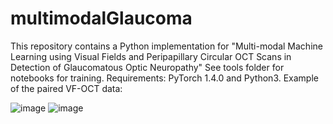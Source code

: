 # multimodalGlaucoma
This repository contains a Python implementation for "Multi-modal Machine Learning using Visual Fields and Peripapillary Circular OCT Scans in Detection of Glaucomatous Optic Neuropathy"
See tools folder for notebooks for training.
Requirements:  PyTorch 1.4.0 and Python3.
Example of the paired VF-OCT data:

![image](https://user-images.githubusercontent.com/57675424/115985170-2dd19f00-a5dd-11eb-9a1c-fcdb775ccfb5.png)
![image](https://user-images.githubusercontent.com/57675424/115985206-52c61200-a5dd-11eb-9283-df25ced78fb9.png)

